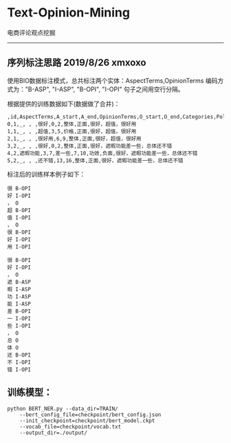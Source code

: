 # Text-Opinion-Mining
电商评论观点挖掘



-----------------------------------------
## 序列标注思路 2019/8/26 xmxoxo

使用BIO数据标注模式，总共标注两个实体：AspectTerms,OpinionTerms
编码方式为："B-ASP", "I-ASP", "B-OPI", "I-OPI"
句子之间用空行分隔。

根据提供的训练数据如下(数据做了合并)：

```
,id,AspectTerms,A_start,A_end,OpinionTerms,O_start,O_end,Categories,Polarities,text
0,1,_, , ,很好,0,2,整体,正面,很好，超值，很好用
1,1,_, , ,超值,3,5,价格,正面,很好，超值，很好用
2,1,_, , ,很好用,6,9,整体,正面,很好，超值，很好用
3,2,_, , ,很好,0,2,整体,正面,很好，遮暇功能差一些，总体还不错
4,2,遮暇功能,3,7,差一些,7,10,功效,负面,很好，遮暇功能差一些，总体还不错
5,2,_, , ,还不错,13,16,整体,正面,很好，遮暇功能差一些，总体还不错
```

标注后的训练样本例子如下：

```
很 B-OPI
好 I-OPI
， O
超 B-OPI
值 I-OPI
， O
很 B-OPI
好 I-OPI
用 I-OPI

很 B-OPI
好 I-OPI
， O
遮 B-ASP
暇 I-ASP
功 I-ASP
能 I-ASP
差 B-OPI
一 I-OPI
些 I-OPI
， O
总 O
体 O
还 B-OPI
不 I-OPI
错 I-OPI
```

## 训练模型：

```
python BERT_NER.py --data_dir=TRAIN/ 
	--bert_config_file=checkpoint/bert_config.json 
	--init_checkpoint=checkpoint/bert_model.ckpt 
	--vocab_file=checkpoint/vocab.txt 
	--output_dir=./output/
```


